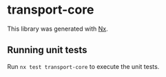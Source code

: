 # transport-core

This library was generated with [Nx](https://nx.dev).

## Running unit tests

Run `nx test transport-core` to execute the unit tests.
